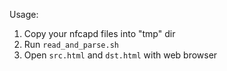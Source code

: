 Usage:
1. Copy your nfcapd files into "tmp" dir
2. Run `read_and_parse.sh`
3. Open `src.html` and `dst.html` with web browser
